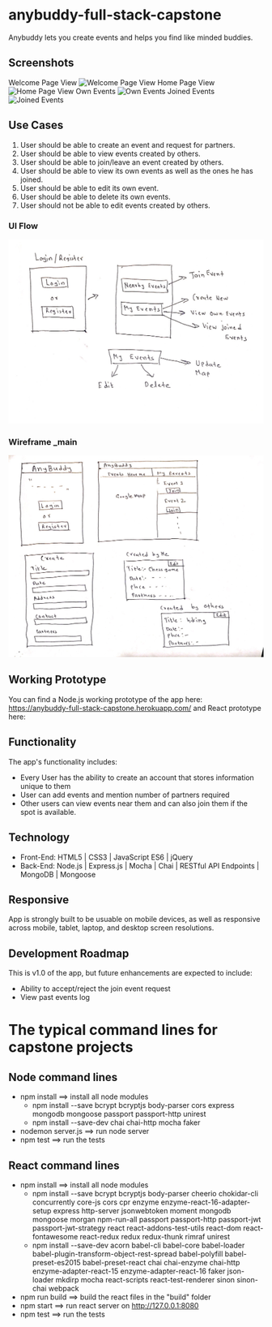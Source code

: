 # anybuddy-full-stack-capstone

Anybuddy lets you create events and helps you find like minded buddies.

## Screenshots

Welcome Page View
![Welcome Page View](https://github.com/nitishbagul/anybuddy-full-stack-capstone/blob/master/github-images/ab_welcome.png)
Home Page View
![Home Page View](https://github.com/nitishbagul/where-is-it-node-capstone/blob/master/github-images/ab_home.png)
Own Events
![Own Events](https://github.com/nitishbagul/where-is-it-node-capstone/blob/master/github-images/ab_own.png)
Joined Events
![Joined Events](https://github.com/nitishbagul/where-is-it-node-capstone/blob/master/github-images/ab_joined.png)

## Use Cases
1. User should be able to create an event and request for partners.
2. User should be able to view events created by others.
3. User should be able to join/leave an event created by others.
4. User should be able to view its own events as well as the ones he has joined.
5. User should be able to edit its own event.
6. User should be able to delete its own events.
7. User should not be able to edit events created by others.

### UI Flow
![UI Flow handwritten draft](https://github.com/nitishbagul/anybuddy-full-stack-capstone/blob/master/github-images/ui-flow.jpg)

### Wireframe _main
![Wireframe _Main](https://github.com/nitishbagul/anybuddy-full-stack-capstone/blob/master/github-images/wireframes.jpg)

## Working Prototype
You can find a Node.js working prototype of the app here: https://anybuddy-full-stack-capstone.herokuapp.com/ and React prototype here:

## Functionality
The app's functionality includes:
* Every User has the ability to create an account that stores information unique to them
* User can add events and mention number of partners required
* Other users can view events near them and can also join them if the spot is available.

## Technology
* Front-End: HTML5 | CSS3 | JavaScript ES6 | jQuery
* Back-End: Node.js | Express.js | Mocha | Chai | RESTful API Endpoints | MongoDB | Mongoose


## Responsive
App is strongly built to be usuable on mobile devices, as well as responsive across mobile, tablet, laptop, and desktop screen resolutions.

## Development Roadmap
This is v1.0 of the app, but future enhancements are expected to include:
* Ability to accept/reject the join event request
* View past events log

#  The typical command lines for capstone projects

## Node command lines
* npm install ==> install all node modules
    * npm install --save bcrypt bcryptjs body-parser cors express mongodb mongoose passport passport-http unirest
    * npm install --save-dev chai chai-http mocha faker
* nodemon server.js ==> run node server
* npm test ==> run the tests

## React command lines
* npm install ==> install all node modules
    * npm install --save bcrypt bcryptjs body-parser cheerio chokidar-cli concurrently core-js cors cpr enzyme enzyme-react-16-adapter-setup express http-server jsonwebtoken moment mongodb mongoose morgan npm-run-all passport passport-http passport-jwt passport-jwt-strategy react react-addons-test-utils react-dom react-fontawesome react-redux redux redux-thunk rimraf unirest
    * npm install --save-dev acorn babel-cli babel-core babel-loader babel-plugin-transform-object-rest-spread babel-polyfill babel-preset-es2015 babel-preset-react chai chai-enzyme chai-http enzyme-adapter-react-15 enzyme-adapter-react-16 faker json-loader mkdirp mocha react-scripts react-test-renderer sinon sinon-chai webpack
* npm run build ==> build the react files in the "build" folder
* npm start ==> run react server on http://127.0.0.1:8080
* npm test ==> run the tests







